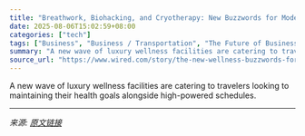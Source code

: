 ```yaml
---
title: "Breathwork, Biohacking, and Cryotherapy: New Buzzwords for Modern Business Travelers"
date: 2025-08-06T15:02:59+08:00
categories: ["tech"]
tags: ["Business", "Business / Transportation", "The Future of Business Travel", "Travel", "fitness", "digital wellness", "Well Wishes"]
summary: "A new wave of luxury wellness facilities are catering to travelers looking to maintaining their health goals alongside high-powered schedules."
source_url: "https://www.wired.com/story/the-new-wellness-buzzwords-for-modern-business-travelers/"
---
```


A new wave of luxury wellness facilities are catering to travelers looking to maintaining their health goals alongside high-powered schedules.

---

*来源: [原文链接](https://www.wired.com/story/the-new-wellness-buzzwords-for-modern-business-travelers/)*
